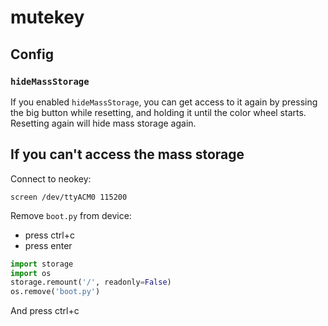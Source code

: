 # mutekey

## Config

### `hideMassStorage`

If you enabled `hideMassStorage`,
you can get access to it again by pressing the big button while resetting,
and holding it until the color wheel starts.
Resetting again will hide mass storage again.

## If you can't access the mass storage

Connect to neokey:

```shell
screen /dev/ttyACM0 115200
```

Remove `boot.py` from device:

* press ctrl+c
* press enter

```python
import storage
import os
storage.remount('/', readonly=False)
os.remove('boot.py')
```

And press ctrl+c